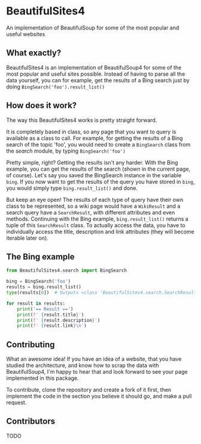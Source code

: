 # BeautifulSites4
An implementation of BeautifulSoup for some of the most popular and useful websites

What exactly?
---
BeautifulSites4 is an implementation of BeautifulSoup4 for some of the most popular and useful sites possible. Instead of having to parse all the data yourself, you can for example, get the results of a Bing search just by doing `BingSearch('foo').result_list()`

How does it work?
---
The way this BeautifulSites4 works is pretty straight forward. 

It is completely based in class, so any page that you want to query is available as a class to call. For example, for getting the results of a Bing search of the topic 'foo', you would need to create a `BingSearch` class from the *search* module, by typing `BingSearch('foo')`

Pretty simple, right? Getting the results isn't any harder. With the Bing example, you can get the results of the search (shown in the current page, of course). Let's say you saved the BingSearch instance in the variable `bing`. If you now want to get the results of the query you have stored in `bing`, you would simply type `bing.result_list()` and done.

But keep an eye open! The results of each type of query have their own class to be represented, so a wiki page would have a `WikiResult` and a search query have a `SearchResult`, with different attributes and even methods. Continuing with the Bing example, `bing.result_list()` returns a tuple of this `SearchResult` class. To actually access the data, you have to individually access the title, description and link attributes (they will become iterable later on).

The Bing example
---
```python
from BeautifulSites4.search import BingSearch

bing = BingSearch('foo')
results = bing.result_list()
type(results[0])  # Outputs <class 'BeautifulSites4.search.SearchResult'>

for result in results:
    print('== Result ==')
    print(f' {result.title}')
    print(f' {result.description}')
    print(f' {result.link}\n')
``` 

Contributing
---
What an awesome idea! If you have an idea of a website, that you have studied the architecture, and know how to scrap the data with BeautifulSoup4, I'm happy to hear that and look forward to see your page implemented in this package.

To contribute, clone the repository and create a fork of it first, then implement the code in the section you believe it should go, and make a pull request.

Contributors
---
TODO